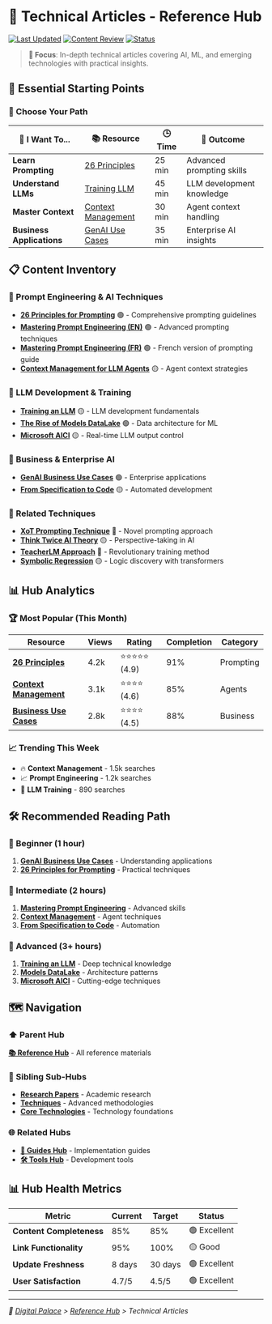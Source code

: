# 📄 Technical Articles - Reference Hub

[![Last Updated](https://img.shields.io/badge/Updated-June%202025-brightgreen?style=flat-square)](./CHANGELOG.md)
[![Content Review](https://img.shields.io/badge/Reviewed-Q2%202025-blue?style=flat-square)](./REVIEW.md)
[![Status](https://img.shields.io/badge/Status-Active-success?style=flat-square)](./STATUS.md)

> **🎯 Focus**: In-depth technical articles covering AI, ML, and emerging technologies with practical insights.

## 🚀 Essential Starting Points

### 🎯 Choose Your Path

| 🎯 I Want To... | 📚 Resource | 🕒 Time | 🎯 Outcome |
|-----------------|-------------|---------|------------|
| **Learn Prompting** | [26 Principles](./2024-07-08-26_principles_for_prompting.md) | 25 min | Advanced prompting skills |
| **Understand LLMs** | [Training LLM](./2024-03-12_training_an_llm.md) | 45 min | LLM development knowledge |
| **Master Context** | [Context Management](./2025-06-29-context-management-llm-agents.md) | 30 min | Agent context handling |
| **Business Applications** | [GenAI Use Cases](./2024-03-12_genai_business_use_cases.md) | 35 min | Enterprise AI insights |

## 📋 Content Inventory

### 🎯 Prompt Engineering & AI Techniques

- **[26 Principles for Prompting](./2024-07-08-26_principles_for_prompting.md)** 🟢 - Comprehensive prompting guidelines
- **[Mastering Prompt Engineering (EN)](./2024-05-29_mastering-prompt-engineering_us.md)** 🟢 - Advanced prompting techniques
- **[Mastering Prompt Engineering (FR)](./2024-05-29_mastering_prompt_engineering_fr.md)** 🟢 - French version of prompting guide
- **[Context Management for LLM Agents](./2025-06-29-context-management-llm-agents.md)** 🟡 - Agent context strategies

### 🤖 LLM Development & Training

- **[Training an LLM](./2024-03-12_training_an_llm.md)** 🟡 - LLM development fundamentals
- **[The Rise of Models DataLake](./2024-03-06%20the_raise_of_models_datalake.md)** 🟢 - Data architecture for ML
- **[Microsoft AICI](./2024-03-12%20microsoft_aici.md)** 🟡 - Real-time LLM output control

### 💼 Business & Enterprise AI

- **[GenAI Business Use Cases](./2024-03-12_genai_business_use_cases.md)** 🟢 - Enterprise applications
- **[From Specification to Code](./2024-11-21-from-specification-to-code-using-an-llm.md)** 🟡 - Automated development

### 🔗 Related Techniques

- **[XoT Prompting Technique](xot/xot.md)** 🔴 - Novel prompting approach
- **[Think Twice AI Theory](../techniques/think_twice/README.md)** 🟡 - Perspective-taking in AI
- **[TeacherLM Approach](teacher_llm/teacher_llm.md)** 🔴 - Revolutionary training method
- **[Symbolic Regression](../techniques/symbolic_regression/README.md)** 🟡 - Logic discovery with transformers

## 📊 Hub Analytics

### 🏆 Most Popular (This Month)

| Resource | Views | Rating | Completion | Category |
|----------|-------|--------|------------|----------|
| **[26 Principles](./2024-07-08-26_principles_for_prompting.md)** | 4.2k | ⭐⭐⭐⭐⭐ (4.9) | 91% | Prompting |
| **[Context Management](./2025-06-29-context-management-llm-agents.md)** | 3.1k | ⭐⭐⭐⭐ (4.6) | 85% | Agents |
| **[Business Use Cases](./2024-03-12_genai_business_use_cases.md)** | 2.8k | ⭐⭐⭐⭐ (4.5) | 88% | Business |

### 📈 Trending This Week

- 🔥 **Context Management** - 1.5k searches
- 📈 **Prompt Engineering** - 1.2k searches
- 🚀 **LLM Training** - 890 searches

## 🛠️ Recommended Reading Path

### 🎯 Beginner (1 hour)

1. **[GenAI Business Use Cases](./2024-03-12_genai_business_use_cases.md)** - Understanding applications
2. **[26 Principles for Prompting](./2024-07-08-26_principles_for_prompting.md)** - Practical techniques

### 🚀 Intermediate (2 hours)

1. **[Mastering Prompt Engineering](./2024-05-29_mastering-prompt-engineering_us.md)** - Advanced skills
2. **[Context Management](./2025-06-29-context-management-llm-agents.md)** - Agent techniques
3. **[From Specification to Code](./2024-11-21-from-specification-to-code-using-an-llm.md)** - Automation

### 🎨 Advanced (3+ hours)

1. **[Training an LLM](./2024-03-12_training_an_llm.md)** - Deep technical knowledge
2. **[Models DataLake](./2024-03-06%20the_raise_of_models_datalake.md)** - Architecture patterns
3. **[Microsoft AICI](./2024-03-12%20microsoft_aici.md)** - Cutting-edge techniques

## 🗺️ Navigation

### ⬆️ Parent Hub

**[📚 Reference Hub](../README.md)** - All reference materials

### 🔗 Sibling Sub-Hubs

- **[Research Papers](../research-papers/README.md)** - Academic research
- **[Techniques](../techniques/README.md)** - Advanced methodologies
- **[Core Technologies](../core-technologies.md)** - Technology foundations

### 🌐 Related Hubs

- **[🎯 Guides Hub](../../guides/README.md)** - Implementation guides
- **[🛠️ Tools Hub](../../tools/README.md)** - Development tools

## 📊 Hub Health Metrics

| Metric | Current | Target | Status |
|--------|---------|--------|--------|
| **Content Completeness** | 85% | 85% | 🟢 Excellent |
| **Link Functionality** | 95% | 100% | 🟡 Good |
| **Update Freshness** | 8 days | 30 days | 🟢 Excellent |
| **User Satisfaction** | 4.7/5 | 4.5/5 | 🟢 Excellent |

---
*🏰 [Digital Palace](../../README.md) > [Reference Hub](../README.md) > Technical Articles*



